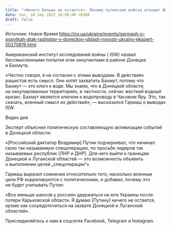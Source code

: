 ```yaml
---
title: "«Ничего больше не остается». Почему путинские войска атакуют ВСУ в Донецкой области — Гармаш"
date: Sun, 18 Sep 2022 18:00:00 +0300
draft: false
---
```

Источник: Новое Время https://nv.ua/ukraine/events/garmash-o-popytkah-atak-rashistov-v-doneckoy-oblasti-novosti-ukrainy-ekspert-50270819.html


Американский институт исследований войны ( ISW) назвал бессмысленными попытки атак оккупантами в районе Донецка и Бахмута.

«Честно говоря, я не согласен с этими выводами. В действиях рашистов есть смысл. Они хотят захватить Бахмут, потому что Бахмут — это ключ к воде. Мы знаем, что в Донецкой области, на оккупированных территориях, в частности, сейчас жесткий водный кризис. Бахмут является ключом к водопроводу в Часовом Яру. Это, так сказать, военный смысл их действий», — высказался Гармаш о выводах ISW.

 Видео дня   

Эксперт объяснил политическую составляющую активизации событий в Донецкой области:

«[Российский диктатор Владимир] Путин подчеркивал, что начинал свою так называемую спецоперацию, по просьбе лидеров так называемых республик [ЛНР и ДНР]. Для него выйти к границам Донецкой и Луганской областей — это возможность объявить о выполнении целей „спецоперации“».

Гармаш выразил сомнения относительно того, насколько военные цели РФ коррелируются с политическими, и добавил, почему это не будет учитывать Путин:

«Все меньше шансов у россиян удержаться на юге Украины после потери Харьковской области. Я думаю [Путину] ничего не остается, кроме как сосредоточиться на захвате Донецкой и Луганской областей».

Присоединяйтесь к нам в соцсетях Facebook, Telegram и Instagram.
